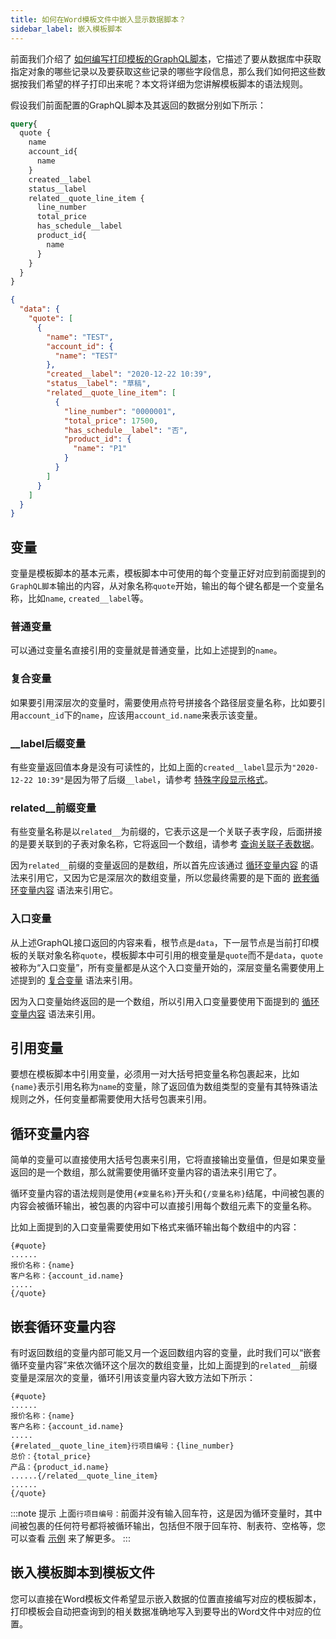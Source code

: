 ```yaml
---
title: 如何在Word模板文件中嵌入显示数据脚本？
sidebar_label: 嵌入模板脚本
---
```


前面我们介绍了 [如何编写打印模板的GraphQL脚本](/help/word_template/graphql)，它描述了要从数据库中获取指定对象的哪些记录以及要获取这些记录的哪些字段信息，那么我们如何把这些数据按我们希望的样子打印出来呢？本文将详细为您讲解模板脚本的语法规则。

假设我们前面配置的GraphQL脚本及其返回的数据分别如下所示：

```graphql
query{
  quote {
    name
    account_id{
      name
    }
    created__label
    status__label
    related__quote_line_item {
      line_number
      total_price
      has_schedule__label
      product_id{
        name
      }
    }
  }
}
```

```json
{
  "data": {
    "quote": [
      {
        "name": "TEST",
        "account_id": {
          "name": "TEST"
        },
        "created__label": "2020-12-22 10:39",
        "status__label": "草稿",
        "related__quote_line_item": [
          {
            "line_number": "0000001",
            "total_price": 17500,
            "has_schedule__label": "否",
            "product_id": {
              "name": "P1"
            }
          }
        ]
      }
    ]
  }
}
```

## 变量

变量是模板脚本的基本元素，模板脚本中可使用的每个变量正好对应到前面提到的`GraphQL脚本`输出的内容，从对象名称`quote`开始，输出的每个键名都是一个变量名称，比如`name`, `created__label`等。

### 普通变量

可以通过变量名直接引用的变量就是普通变量，比如上述提到的`name`。

### 复合变量

如果要引用深层次的变量时，需要使用点符号拼接各个路径层变量名称，比如要引用`account_id`下的`name`，应该用`account_id.name`来表示该变量。

### __label后缀变量

有些变量返回值本身是没有可读性的，比如上面的`created__label`显示为`"2020-12-22 10:39"`是因为带了后缀`__label`，请参考 [特殊字段显示格式](/help/word_template/graphql.md#特殊字段显示格式)。

### related__前缀变量

有些变量名称是以`related__`为前缀的，它表示这是一个关联子表字段，后面拼接的是要关联到的子表对象名称，它将返回一个数组，请参考 [查询关联子表数据](/help/word_template/graphql.md#查询关联子表数据)。

因为`related__`前缀的变量返回的是数组，所以首先应该通过 [循环变量内容](#循环变量内容) 的语法来引用它，又因为它是深层次的数组变量，所以您最终需要的是下面的 [嵌套循环变量内容](嵌套循环变量内容) 语法来引用它。

### 入口变量

从上述GraphQL接口返回的内容来看，根节点是`data`，下一层节点是当前打印模板的关联对象名称`quote`，模板脚本中可引用的根变量是`quote`而不是`data`，`quote`被称为“入口变量”，所有变量都是从这个入口变量开始的，深层变量名需要使用上述提到的 [复合变量](#复合变量) 语法来引用。

因为入口变量始终返回的是一个数组，所以引用入口变量要使用下面提到的 [循环变量内容](循环变量内容) 语法来引用。

## 引用变量

要想在模板脚本中引用变量，必须用一对大括号把变量名称包裹起来，比如`{name}`表示引用名称为`name`的变量，除了返回值为数组类型的变量有其特殊语法规则之外，任何变量都需要使用大括号包裹来引用。

## 循环变量内容

简单的变量可以直接使用大括号包裹来引用，它将直接输出变量值，但是如果变量返回的是一个数组，那么就需要使用循环变量内容的语法来引用它了。

循环变量内容的语法规则是使用`{#变量名称}`开头和`{/变量名称}`结尾，中间被包裹的内容会被循环输出，被包裹的内容中可以直接引用每个数组元素下的变量名称。

比如上面提到的入口变量需要使用如下格式来循环输出每个数组中的内容：

```text
{#quote}
......
报价名称：{name}
客户名称：{account_id.name}
.....
{/quote}
```

## 嵌套循环变量内容

有时返回数组的变量内部可能又月一个返回数组内容的变量，此时我们可以“嵌套循环变量内容”来依次循环这个层次的数组变量，比如上面提到的`related__`前缀变量是深层次的变量，循环引用该变量内容大致方法如下所示：

```text
{#quote}
......
报价名称：{name}
客户名称：{account_id.name}
.....
{#related__quote_line_item}行项目编号：{line_number}
总价：{total_price}
产品：{product_id.name}
......{/related__quote_line_item}  
......
{/quote}             
```

:::note 提示
上面`行项目编号：`前面并没有输入回车符，这是因为循环变量时，其中间被包裹的任何符号都将被循环输出，包括但不限于回车符、制表符、空格等，您可以查看 [示例](/help/word_template/examples) 来了解更多。
:::

## 嵌入模板脚本到模板文件

您可以直接在Word模板文件希望显示嵌入数据的位置直接编写对应的模板脚本，打印模板会自动把查询到的相关数据准确地写入到要导出的Word文件中对应的位置。
